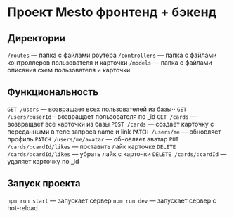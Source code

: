 # Проект Mesto фронтенд + бэкенд

## Директории

`/routes` — папка с файлами роутера
`/controllers` — папка с файлами контроллеров пользователя и карточки
`/models` — папка с файлами описания схем пользователя и карточки

## Функциональность

`GET /users` — возвращает всех пользователей из базы⋅⋅
`GET /users/:userId` - возвращает пользователя по _id
`GET /cards` — возвращает все карточки из базы
`POST /cards` — создаёт карточку с переданными в теле запроса name и link
`PATCH /users/me` — обновляет профиль
`PATCH /users/me/avatar` — обновляет аватар
`PUT /cards/:cardId/likes` — поставить лайк карточке
`DELETE /cards/:cardId/likes` — убрать лайк с карточки
`DELETE /cards/:cardId` — удаляет карточку по _id


## Запуск проекта

`npm run start` — запускает сервер
`npm run dev` — запускает сервер с hot-reload
